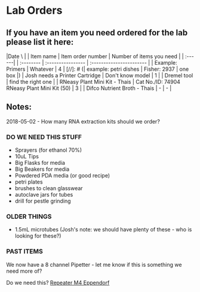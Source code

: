 # Lab Orders

##  If you have an item you need ordered for the lab please list it here:

|Date \ | | Item name | Item order number | Number of items you need |
| :------| |  :-------- | :---------------- | :----------------------- |
|  Example: Primers  |  Whatever  |  4  |
[//]: # (|  example: petri dishes  |  Fisher: 2937  |  one box  |)
| Josh needs a Printer Cartridge | Don't know model | 1 |
| Dremel tool | find the right one |
| RNeasy Plant Mini Kit - Thais | Cat No./ID: 74904 RNeasy Plant Mini Kit (50) | 3 |
| Difco Nutrient Broth - Thais | - | - |

## Notes:

2018-05-02 - How many RNA extraction kits should we order?

### DO WE NEED THIS STUFF

- Sprayers (for ethanol 70%)
- 10uL Tips
- Big Flasks for media
- Big Beakers for media
- Powdered PDA media (or good recipe)
- petri plates
- brushes to clean glasswear
- autoclave jars for tubes
- drill for pestle grinding

### OLDER THINGS

- 1.5mL microtubes (Josh's note: we should have plenty of these - who is looking for these?)

### PAST ITEMS

We now have a 8 channel Pipetter - let me know if this is something we need more of?

Do we need this? [Repeater M4 Eppendorf](https://online-shop.eppendorf.us/US-en/Manual-Liquid-Handling-44563/Dispensers--Burettes-44566/Repeater-M4-PF-44619.html)
